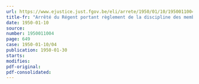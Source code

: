 ```yaml
---
url: https://www.ejustice.just.fgov.be/eli/arrete/1950/01/10/1950011004/justel
title-fr: "Arrêté du Régent portant règlement de la discipline des membres de l'auditorat, du greffe et du bureau de coordination du Conseil d'Etat"
date: 1950-01-10
source:
number: 1950011004
page: 649
case: 1950-01-10/04
publication: 1950-01-30
starts:
modifies:
pdf-original:
pdf-consolidated:
---
```


